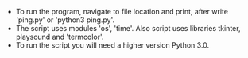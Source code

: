 * To run the program, navigate to file location and print, after write 'ping.py' or 'python3 ping.py'.
* The script uses modules 'os', 'time'. Also script uses libraries tkinter, playsound and 'termcolor'.
* To run the script you will need a higher version Python 3.0.
